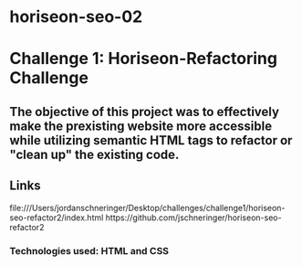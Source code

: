 # horiseon-seo-02
<h1>Challenge 1: Horiseon-Refactoring Challenge </h1>
<h2>The objective of this project was to effectively make the prexisting website more accessible while utilizing semantic HTML tags to refactor or "clean up" the existing code. 
  <h2>Links</h2>
  file:///Users/jordanschneringer/Desktop/challenges/challenge1/horiseon-seo-refactor2/index.html
  https://github.com/jschneringer/horiseon-seo-refactor2
 <h3>Technologies used: HTML and CSS </h3>
